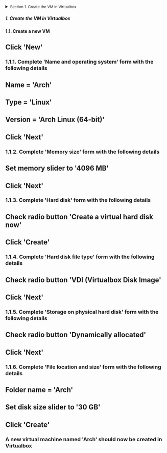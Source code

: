 <details>
  <summary><small>Section 1. Create the VM in Virtualbox</small></summary>
<p>test</p>

</details>

##### 1. Create the VM in Virtualbox
#### 1.1. Create a new VM
## Click 'New'
### 1.1.1. Complete 'Name and operating system' form with the following details
## Name = 'Arch'
## Type = 'Linux'
## Version = 'Arch Linux (64-bit)'
## Click 'Next'
### 1.1.2. Complete 'Memory size' form with the following details
## Set memory slider to '4096 MB'
## Click 'Next'
### 1.1.3. Complete 'Hard disk' form with the following details
## Check radio button 'Create a virtual hard disk now'
## Click 'Create'
### 1.1.4. Complete 'Hard disk file type' form with the following details
## Check radio button 'VDI (Virtualbox Disk Image'
## Click 'Next'
### 1.1.5. Complete 'Storage on physical hard disk' form with the following details
## Check radio button 'Dynamically allocated'
## Click 'Next'
### 1.1.6. Complete 'File location and size' form with the following details
## Folder name = 'Arch'
## Set disk size slider to '30 GB'
## Click 'Create'
### A new virtual machine named 'Arch' should now be created in Virtualbox
